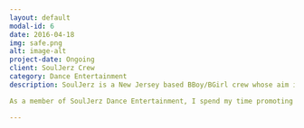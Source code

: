 ```yaml
---
layout: default
modal-id: 6
date: 2016-04-18
img: safe.png
alt: image-alt
project-date: Ongoing
client: SoulJerz Crew
category: Dance Entertainment
description: SoulJerz is a New Jersey based BBoy/BGirl crew whose aim is to spread love and the knowledge of the hip-hop culture around the globe.

As a member of SoulJerz Dance Entertainment, I spend my time promoting the crew's message with my talents. From performing alongside my fellow crew mates, to teaching dance to the local community, to organizing events for said community. 

---
```


